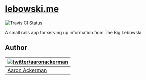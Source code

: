 # [lebowski.me](http://lebowski.me)
![Travis CI Status](https://travis-ci.org/aackerman/lebowski-api.png)

A small rails app for serving up information from The Big Lebowski

## Author

| [![twitter/_aaronackerman_](http://gravatar.com/avatar/c73ff9c7e654647b2b339d9e08b52143?s=70)](http://twitter.com/_aaronackerman_ "Follow @_aaronackerman_ on Twitter") |
|---|
| [Aaron Ackerman](https://twitter.com/_aaronackerman_) |

